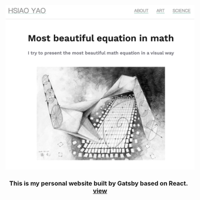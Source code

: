 <p align="center">
    <img src="./static/images/cover.jpg" width="800px"/>
</p>

<h3 align="center">
    This is my personal website built by Gatsby based on React. &nbsp;
    <a href="https://tomhsiao1260.github.io/" target="_blank">view<a/>
</h3>

